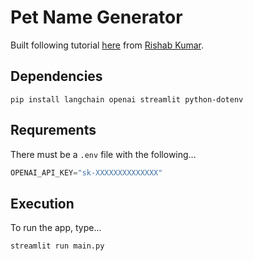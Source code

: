 # Pet Name Generator
Built following tutorial [here](https://www.youtube.com/watch?v=lG7Uxts9SXs) from [Rishab Kumar](https://www.youtube.com/@rishabkumar7).

## Dependencies
```
pip install langchain openai streamlit python-dotenv
```
## Requrements
There must be a `.env` file with the following...
```python
OPENAI_API_KEY="sk-XXXXXXXXXXXXXX"
```

## Execution
To run the app, type...
```bash
streamlit run main.py
```